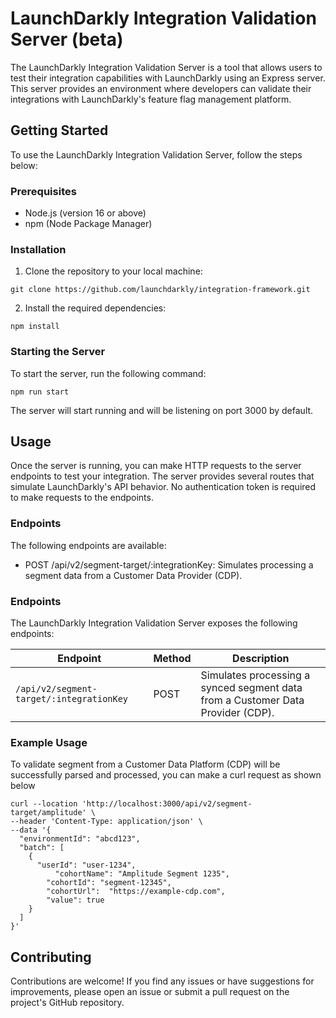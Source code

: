 # LaunchDarkly Integration Validation Server (beta)

The LaunchDarkly Integration Validation Server is a tool that allows users to test their integration capabilities with LaunchDarkly using an Express server. This server provides an environment where developers can validate their integrations with LaunchDarkly's feature flag management platform.

## Getting Started

To use the LaunchDarkly Integration Validation Server, follow the steps below:

### Prerequisites

- Node.js (version 16 or above)
- npm (Node Package Manager)

### Installation

1. Clone the repository to your local machine:

```shell
git clone https://github.com/launchdarkly/integration-framework.git
```

2. Install the required dependencies:

```shell
npm install
```

### Starting the Server

To start the server, run the following command:

```shell
npm run start
```

The server will start running and will be listening on port 3000 by default.

## Usage

Once the server is running, you can make HTTP requests to the server endpoints to test your integration. The server provides several routes that simulate LaunchDarkly's API behavior. No authentication token is required to make requests to the endpoints.

### Endpoints

The following endpoints are available:

- POST /api/v2/segment-target/:integrationKey: Simulates processing a segment data from a Customer Data Provider (CDP).

### Endpoints
The LaunchDarkly Integration Validation Server exposes the following endpoints:

| Endpoint           | Method | Description                                   |
|--------------------|--------|-----------------------------------------------|
| `/api/v2/segment-target/:integrationKey`                | POST    | Simulates processing a synced segment data from a Customer Data Provider (CDP). |

### Example Usage

To validate segment from a Customer Data Platform (CDP) will be successfully parsed and processed, you can make a curl request as shown below

```shell
curl --location 'http://localhost:3000/api/v2/segment-target/amplitude' \
--header 'Content-Type: application/json' \
--data '{
  "environmentId": "abcd123",
  "batch": [
    {
      "userId": "user-1234",
		  "cohortName": "Amplitude Segment 1235",
    	"cohortId": "segment-12345",
    	"cohortUrl":  "https://example-cdp.com",
    	"value": true
    }
  ]
}'
```

## Contributing
Contributions are welcome! If you find any issues or have suggestions for improvements, please open an issue or submit a pull request on the project's GitHub repository.
